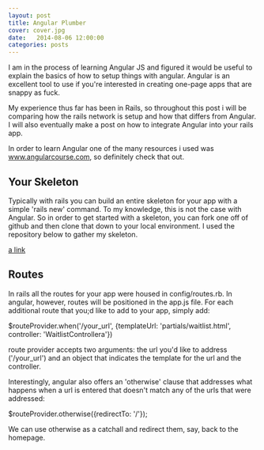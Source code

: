 ```yaml
---
layout: post
title: Angular Plumber
cover: cover.jpg
date:   2014-08-06 12:00:00
categories: posts
---
```


I am in the process of learning Angular JS and figured it would be useful to explain the basics of how to setup things with angular. Angular is an excellent tool to use if you're interested in creating one-page apps that are snappy as fuck. 

My experience thus far has been in Rails, so throughout this post i will be comparing how the rails network is setup and how that differs from Angular. I will also eventually make a post on how to integrate Angular into your rails app.

In order to learn Angular one of the many resources i used was www.angularcourse.com, so definitely check that out.

## Your Skeleton

Typically with rails you can build an entire skeleton for your app with a simple 'rails new' command. To my knowledge, this is not the case with Angular. So in order to get started with a skeleton, you can fork one off of github and then clone that down to your local environment. I used the repository below to gather my skeleton.

[a link](https://github.com/fredsa/appengine-angular-seed-python)



## Routes

In rails all the routes for your app were housed in config/routes.rb. In angular, however, routes will be positioned in the app.js file. For each additional route that you;d like to add to your app, simply add:

$routeProvider.when('/your_url',
      {templateUrl: 'partials/waitlist.html',
       controller: 'WaitlistControllera'})

route provider accepts two arguments: the url you'd like to address ('/your_url') and an object that indicates the template for the url and the controller.

Interestingly, angular also offers an 'otherwise' clause that addresses what happens when a url is entered that doesn't match any of the urls that were addressed:

$routeProvider.otherwise({redirectTo: '/'});

We can use otherwise as a catchall and redirect them, say, back to the homepage.
